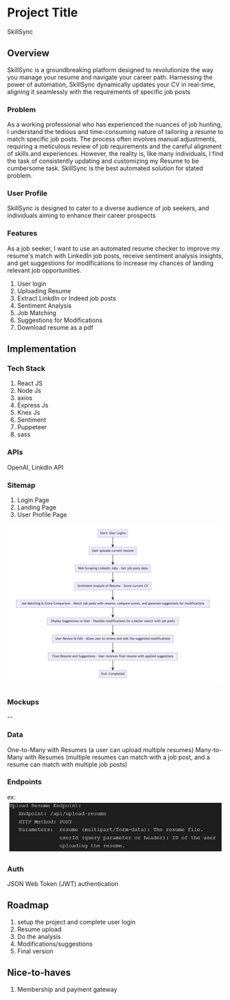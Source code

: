 # Project Title
SkillSync

## Overview

SkillSync is a groundbreaking platform designed to revolutionize the way you manage your resume and navigate your career path. Harnessing the power of automation, SkillSync dynamically updates your CV in real-time, aligning it seamlessly with the requirements of specific job posts

### Problem

As a working professional who has experienced the nuances of job hunting, I understand the tedious and time-consuming nature of tailoring a resume to match specific job posts. The process often involves manual adjustments, requiring a meticulous review of job requirements and the careful alignment of skills and experiences. However, the reality is, like many individuals, I find the task of consistently updating and customizing my Resume to be cumbersome task. SkillSync is the best automated solution for stated problem.

### User Profile

SkillSync is designed to cater to a diverse audience of job seekers, and individuals aiming to enhance their career prospects

### Features

As a job seeker, I want to use an automated resume checker to improve my resume's match with LinkedIn job posts, receive sentiment analysis insights, and get suggestions for modifications to increase my chances of landing relevant job opportunities.

1. User login
2. Uploading Resume
3. Extract LinkdIn or Indeed job posts
4. Sentiment Analysis
5. Job Matching
6. Suggestions for Modifications
7. Download resume as a pdf


## Implementation

### Tech Stack

1. React JS
2. Node Js
3. axios
4. Express Js
5. Knex Js
6. Sentiment
7. Puppeteer
8. sass

### APIs

OpenAI, LinkdIn API

### Sitemap

1. Login Page
2. Landing Page
3. User Profile Page 

![sitemap](images/flowchart.png)

### Mockups

--

### Data

One-to-Many with Resumes (a user can upload multiple resumes) 
Many-to-Many with Resumes (multiple resumes can match with a job post, and a resume can match with multiple job posts)

### Endpoints
ex:
![endpoint](images/endpoint.png)

### Auth

JSON Web Token (JWT) authentication

## Roadmap

1. setup the project and complete user login
2. Resume upload
3. Do the analysis 
4. Modifications/suggestions
5. Final version 

## Nice-to-haves

1. Membership and payment gateway 

